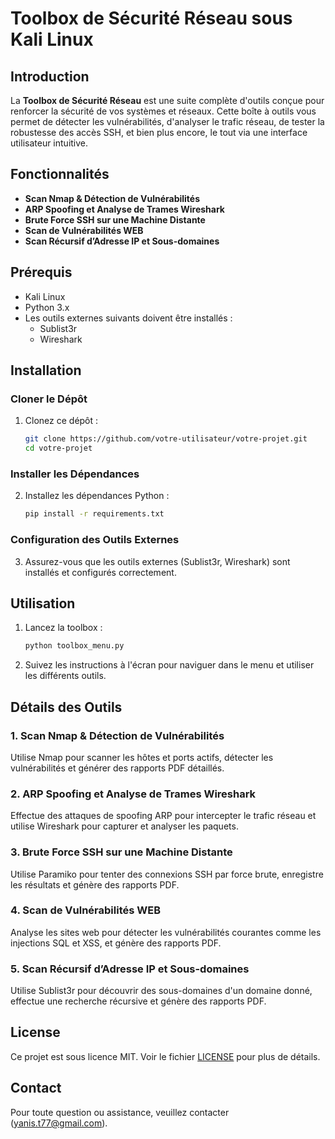 # Toolbox de Sécurité Réseau sous Kali Linux

## Introduction
La **Toolbox de Sécurité Réseau** est une suite complète d'outils conçue pour renforcer la sécurité de vos systèmes et réseaux. Cette boîte à outils vous permet de détecter les vulnérabilités, d'analyser le trafic réseau, de tester la robustesse des accès SSH, et bien plus encore, le tout via une interface utilisateur intuitive.

## Fonctionnalités
- **Scan Nmap & Détection de Vulnérabilités**
- **ARP Spoofing et Analyse de Trames Wireshark**
- **Brute Force SSH sur une Machine Distante**
- **Scan de Vulnérabilités WEB**
- **Scan Récursif d’Adresse IP et Sous-domaines**

## Prérequis
- Kali Linux
- Python 3.x
- Les outils externes suivants doivent être installés :
  - Sublist3r
  - Wireshark

## Installation

### Cloner le Dépôt
1. Clonez ce dépôt :
    ```bash
    git clone https://github.com/votre-utilisateur/votre-projet.git
    cd votre-projet
    ```

### Installer les Dépendances
2. Installez les dépendances Python :
    ```bash
    pip install -r requirements.txt
    ```

### Configuration des Outils Externes
3. Assurez-vous que les outils externes (Sublist3r, Wireshark) sont installés et configurés correctement.

## Utilisation
1. Lancez la toolbox :
    ```bash
    python toolbox_menu.py
    ```

2. Suivez les instructions à l'écran pour naviguer dans le menu et utiliser les différents outils.

## Détails des Outils
### 1. Scan Nmap & Détection de Vulnérabilités
Utilise Nmap pour scanner les hôtes et ports actifs, détecter les vulnérabilités et générer des rapports PDF détaillés.

### 2. ARP Spoofing et Analyse de Trames Wireshark
Effectue des attaques de spoofing ARP pour intercepter le trafic réseau et utilise Wireshark pour capturer et analyser les paquets.

### 3. Brute Force SSH sur une Machine Distante
Utilise Paramiko pour tenter des connexions SSH par force brute, enregistre les résultats et génère des rapports PDF.

### 4. Scan de Vulnérabilités WEB
Analyse les sites web pour détecter les vulnérabilités courantes comme les injections SQL et XSS, et génère des rapports PDF.

### 5. Scan Récursif d’Adresse IP et Sous-domaines
Utilise Sublist3r pour découvrir des sous-domaines d'un domaine donné, effectue une recherche récursive et génère des rapports PDF.

## License
Ce projet est sous licence MIT. Voir le fichier [LICENSE](LICENSE) pour plus de détails.

## Contact
Pour toute question ou assistance, veuillez contacter (yanis.t77@gmail.com).
